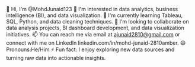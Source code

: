 👋 Hi, I'm @MohdJunaid123
👀 I'm interested in data analytics, business intelligence (BI), and data visualization.
🌱 I'm currently learning Tableau, SQL, Python, and data cleaning techniques.
💞️ I'm looking to collaborate on data analysis projects, BI dashboard development, and data visualization initiatives.
📫 You can reach me via email at ajunaid2810@gmail.com or connect with me on LinkedIn linkedin.com/in/mohd-junaid-2810amber.
😄 Pronouns:He/Him
⚡ Fun fact: I enjoy exploring new data sources and turning raw data into actionable insights.

<!---
MohdJunaid123/MohdJunaid123 is a ✨ special ✨ repository because its `README.md` (this file) appears on your GitHub profile.
You can click the Preview link to take a look at your changes.
--->
